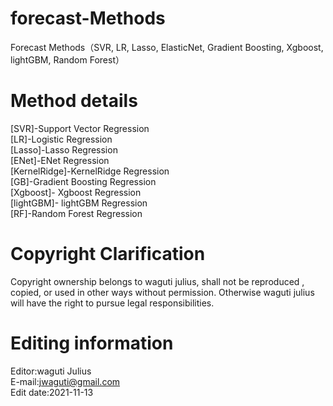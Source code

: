 # forecast-Methods
Forecast Methods（SVR, LR,  Lasso, ElasticNet, Gradient Boosting, Xgboost, lightGBM, Random Forest） 
# Method details    
[SVR]-Support Vector Regression    
[LR]-Logistic Regression    
[Lasso]-Lasso Regression     
[ENet]-ENet Regression     
[KernelRidge]-KernelRidge Regression   
[GB]-Gradient Boosting Regression    
[Xgboost]- Xgboost Regression   
[lightGBM]- lightGBM Regression   
[RF]-Random Forest Regression    
# Copyright Clarification    
Copyright ownership belongs to waguti julius, shall not be reproduced , copied, or used in other ways without permission. Otherwise waguti julius will have the right to pursue legal responsibilities.    
# Editing information      
Editor:waguti Julius                           
E-mail:jwaguti@gmail.com            
Edit date:2021-11-13    

